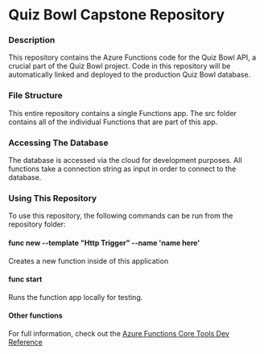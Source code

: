 # Quiz Bowl Capstone Repository
### Description
This repository contains the Azure Functions code for the Quiz Bowl API, a crucial part of the Quiz Bowl project. Code in this repository will be automatically linked and deployed to the production Quiz Bowl database.

### File Structure
This entire repository contains a single Functions app. The src folder contains all of the individual Functions that are part of this app.

### Accessing The Database
The database is accessed via the cloud for development purposes. All functions take a connection string as input in order to connect to the database. 

### Using This Repository
To use this repository, the following commands can be run from the repository folder:

#### func new --template "Http Trigger" --name 'name here'
Creates a new function inside of this application

#### func start
Runs the function app locally for testing.

#### Other functions
For full information, check out the [Azure Functions Core Tools Dev Reference](https://learn.microsoft.com/en-us/azure/azure-functions/functions-run-local?programming-language-javascript)